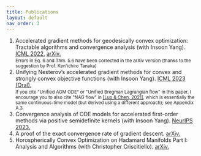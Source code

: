 ```yaml
---
title: Publications
layout: default
nav_order: 3
---
```


1. Accelerated gradient methods for geodesically convex optimization: Tractable algorithms and convergence analysis (with Insoon Yang). [ICML 2022.](https://proceedings.mlr.press/v162/kim22k/kim22k.pdf) [arXiv.](https://arxiv.org/abs/2202.02036) <br/> <small> Errors in Eq. 6 and Thm. 5.6 have been corrected in the arXiv version (thanks to the suggestion by Prof. Ken'ichiro Tanaka) </small>
1. Unifying Nesterov’s accelerated gradient methods for convex and strongly convex objective functions (with Insoon Yang). [ICML 2023 (Oral).](https://proceedings.mlr.press/v202/kim23y/kim23y.pdf) <br/> <small> If you cite "Unified AGM ODE" or "Unified Bregman Lagrangian flow" in this paper, I encourage you to also cite "NAG flow" in [[Luo & Chen, 2021]](https://arxiv.org/abs/1909.03145), which is essentially the same continuous-time model (but derived using a different approach); see Appendix A.3. </small>
1. Convergence analysis of ODE models for accelerated first-order methods via positive semidefinite kernels (with Insoon Yang). [NeurIPS 2023.](https://proceedings.neurips.cc/paper_files/paper/2023/file/c70741145c2c4f1d0c2e91b98729a49a-Paper-Conference.pdf) 
1. A proof of the exact convergence rate of gradient descent. [arXiv.](https://arxiv.org/pdf/2412.04427)
1. Horospherically Convex Optimization on Hadamard Manifolds Part I: Analysis and Algorithms (with Christopher Criscitiello). [arXiv.](https://arxiv.org/pdf/2505.16970)
